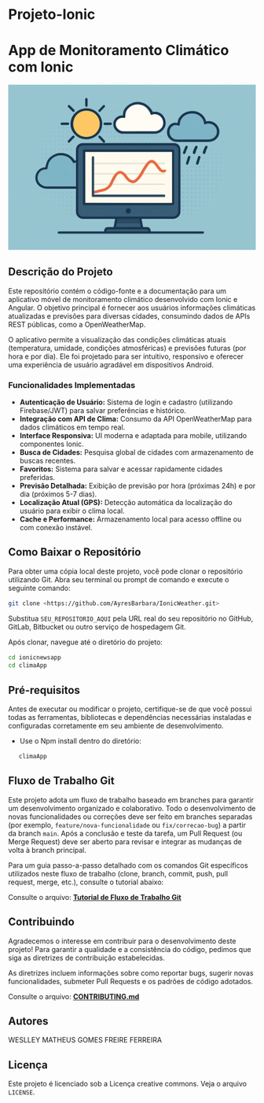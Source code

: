 # Projeto-Ionic
# App de Monitoramento Climático com Ionic

![Conceito Climático](/ionicnewsdocs/readme_images/weather_concept.png)

## Descrição do Projeto

Este repositório contém o código-fonte e a documentação para um aplicativo móvel de monitoramento climático desenvolvido com Ionic e Angular. O objetivo principal é fornecer aos usuários informações climáticas atualizadas e previsões para diversas cidades, consumindo dados de APIs REST públicas, como a OpenWeatherMap.

O aplicativo permite a visualização das condições climáticas atuais (temperatura, umidade, condições atmosféricas) e previsões futuras (por hora e por dia). Ele foi projetado para ser intuitivo, responsivo e oferecer uma experiência de usuário agradável em dispositivos Android.


### Funcionalidades Implementadas

*   **Autenticação de Usuário:** Sistema de login e cadastro (utilizando Firebase/JWT) para salvar preferências e histórico.
*   **Integração com API de Clima:** Consumo da API OpenWeatherMap para dados climáticos em tempo real.
*   **Interface Responsiva:** UI moderna e adaptada para mobile, utilizando componentes Ionic.
*   **Busca de Cidades:** Pesquisa global de cidades com armazenamento de buscas recentes.
*   **Favoritos:** Sistema para salvar e acessar rapidamente cidades preferidas.
*   **Previsão Detalhada:** Exibição de previsão por hora (próximas 24h) e por dia (próximos 5-7 dias).
*   **Localização Atual (GPS):** Detecção automática da localização do usuário para exibir o clima local.
*   **Cache e Performance:** Armazenamento local para acesso offline ou com conexão instável.


## Como Baixar o Repositório

Para obter uma cópia local deste projeto, você pode clonar o repositório utilizando Git. Abra seu terminal ou prompt de comando e execute o seguinte comando:

```bash
git clone <https://github.com/AyresBarbara/IonicWeather.git>
```

Substitua `SEU_REPOSITORIO_AQUI` pela URL real do seu repositório no GitHub, GitLab, Bitbucket ou outro serviço de hospedagem Git.

Após clonar, navegue até o diretório do projeto:

```bash
cd ionicnewsapp
cd climaApp
```

## Pré-requisitos

Antes de executar ou modificar o projeto, certifique-se de que você possui todas as ferramentas, bibliotecas e dependências necessárias instaladas e configuradas corretamente em seu ambiente de desenvolvimento.

* Use o Npm install dentro do diretório:
 ```bash
    climaApp
```

## Fluxo de Trabalho Git

Este projeto adota um fluxo de trabalho baseado em branches para garantir um desenvolvimento organizado e colaborativo. Todo o desenvolvimento de novas funcionalidades ou correções deve ser feito em branches separadas (por exemplo, `feature/nova-funcionalidade` ou `fix/correcao-bug`) a partir da branch `main`. Após a conclusão e teste da tarefa, um Pull Request (ou Merge Request) deve ser aberto para revisar e integrar as mudanças de volta à branch principal.

Para um guia passo-a-passo detalhado com os comandos Git específicos utilizados neste fluxo de trabalho (clone, branch, commit, push, pull request, merge, etc.), consulte o tutorial abaixo:

Consulte o arquivo: [**Tutorial de Fluxo de Trabalho Git**](/ionicnewsdocs/UseCase/workflow_tutorial.pdf)

## Contribuindo

Agradecemos o interesse em contribuir para o desenvolvimento deste projeto! Para garantir a qualidade e a consistência do código, pedimos que siga as diretrizes de contribuição estabelecidas.

As diretrizes incluem informações sobre como reportar bugs, sugerir novas funcionalidades, submeter Pull Requests e os padrões de código adotados.

Consulte o arquivo: [**CONTRIBUTING.md**](/ionicnewsdocs/CONTRIBUTING.md)

## Autores

WESLLEY MATHEUS GOMES FREIRE FERREIRA

## Licença

Este projeto é licenciado sob a Licença creative commons. Veja o arquivo `LICENSE`.
